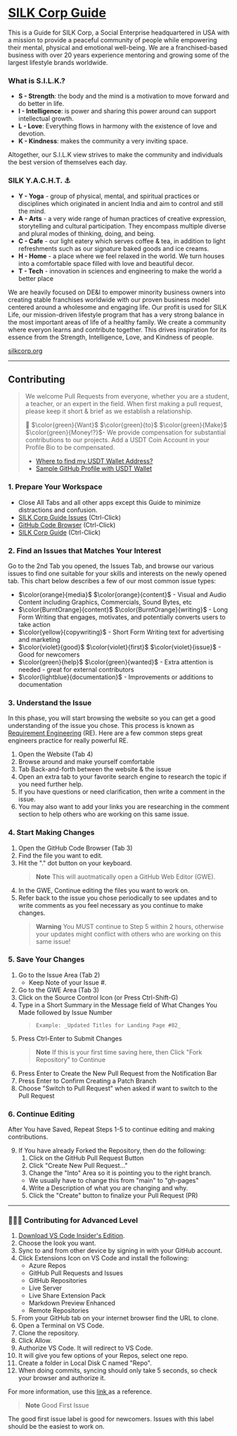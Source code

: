 # [SILK Corp Guide](https://guide.silkcorp.org)
This is a Guide for SILK Corp, a Social Enterprise headquartered in USA with a mission to provide a peaceful community of people while empowering their mental, physical and emotional well-being. We are a franchised-based business with over 20 years experience mentoring and growing some of the largest lifestyle brands worldwide.

### What is S.I.L.K.?
* **S - Strength**: the body and the mind is a motivation to move forward and do better in life. 
* **I - Intelligence**: is power and sharing this power around can support intellectual growth. 
* **L - Love**: Everything flows in harmony with the existence of love and devotion. 
* **K - Kindness**: makes the community a very inviting space. 

Altogether, our S.I.L.K view strives to make the community and individuals the best version of themselves each day.

### SILK Y.A.C.H.T. :anchor:
* **Y - Yoga** -  group of physical, mental, and spiritual practices or disciplines which originated in ancient India and aim to control and still the mind.
* **A - Arts** - a very wide range of human practices of creative expression, storytelling and cultural participation. They encompass multiple diverse and plural modes of thinking, doing, and being.
* **C - Cafe** - our light eatery which serves coffee &amp; tea, in addition to light refreshments such as our signature baked goods and ice creams.
* **H - Home** -  a place where we feel relaxed in the world. We turn houses into a comfortable space filled with love and beautiful decor. 
* **T - Tech** - innovation in sciences and engineering to make the world a better place

We are heavily focused on DE&I to empower minority business owners into creating stable franchises worldwide with our proven business model centered around a wholesome and engaging life.  Our profit is used for SILK Life, our mission-driven lifestyle program that has a very strong balance in the most important areas of life of a healthy family. We create a community where everyon learns and contribute together. This drives inspiration for its essence from the Strength, Intelligence, Love, and Kindness of people. 


[silkcorp.org](https://silkcorp.org)
___

## Contributing
> We welcome Pull Requests from everyone, whether you are a student, a teacher, or an expert in the field. When first making a pull request, please keep it short &amp; brief as we establish a relationship. 
>
> :money_mouth_face: $\color{green}{Want}$ $\color{green}{to}$ $\color{green}{Make}$ $\color{green}{Money!?}$- We provide compensation for substantial contributions to our projects. Add a USDT Coin Account in your Profile Bio to be compensated. 
> - [Where to find my USDT Wallet Address?](https://www.followchain.org/binance-wallet-address) 
> - [Sample GitHub Profile with USDT Wallet](https://github.com/yennefer-m)

### 1. Prepare Your Workspace
- Close All Tabs and all other apps except this Guide to minimize distractions and confusion.
- [SILK Corp Guide Issues](https://github.com/Note-Hive/Silk-Corp-Guide/issues) (Ctrl-Click)
- [GitHub Code Browser](https://github.com/NoteHive/Silk-Corp-Guide/tree/gh-pages) (Ctrl-Click)
- [SILK Corp Guide](https://guide.silkcorp.org) (Ctrl-Click)

### 2. **Find an Issues that Matches Your Interest**
Go to the 2nd Tab you opened, the Issues Tab, and browse our various issues to find one suitable for your skills and interests on the newly opened tab. This chart below describes a few of our most common issue types:
- $\color{orange}{media}$ $\color{orange}{content}$ - Visual and Audio Content including Graphics, Commercials, Sound Bytes, etc
- $\color{BurntOrange}{content}$ $\color{BurntOrange}{writing}$ - Long Form Writing that engages, motivates, and potentially converts users to take action
- $\color{yellow}{copywriting}$ - Short Form Writing text for advertising and marketing
- $\color{violet}{good}$ $\color{violet}{first}$ $\color{violet}{issue}$ - Good for newcomers
- $\color{green}{help}$ $\color{green}{wanted}$ - Extra attention is needed - great for external contributors
- $\color{lightblue}{documentation}$ - Improvements or additions to documentation

### 3. **Understand the Issue**
   In this phase, you will start browsing the website so you can get a good understanding of the issue you chose. This process is known as [Requirement Engineering](https://www.educba.com/requirement-engineering/) (RE). Here are a few common steps great engineers practice for really powerful RE.
   1. Open the Website (Tab 4)
   2. Browse around and make yourself comfortable
   3. Tab Back-and-forth between the website & the issue
   4. Open an extra tab to your favorite search engine to research the topic if you need further help.
   5. If you have questions or need clarification, then write a comment in the issue.
   6. You may also want to add your links you are researching in the comment section to help others who are working on this same issue.
   
### 4. **Start Making Changes**
   1. Open the GitHub Code Browser (Tab 3)
   2. Find the file you want to edit.
   3. Hit the "." dot button on your keyboard.
      > __Note__ This will auotmatically open a GitHub Web Editor (GWE).
   4. In the GWE, Continue editing the files you want to work on. 
   5. Refer back to the issue you chose periodically to see updates and to write comments as you feel necessary as you continue to make changes.
      > __Warning__ You MUST continue to Step 5 within 2 hours, otherwise your updates might conflict with others who are working on this same issue!

### 5. **Save Your Changes**
   1. Go to the Issue Area (Tab 2)
      - Keep Note of your Issue #. 
   3. Go to the GWE Area (Tab 3)
   4. Click on the Source Control Icon (or Press Ctrl-Shift-G)
   5. Type in a Short Summary in the Message field of What Changes You Made followed by Issue Number
      > `Example: _Updated Titles for Landing Page #82_`
   7. Press Ctrl-Enter to Submit Changes
      > __Note__ If this is your first time saving here, then Click "Fork Repository" to Continue
   8. Press Enter to Create the New Pull Request from the Notification Bar
   9. Press Enter to Confirm Creating a Patch Branch
   10. Choose "Switch to Pull Request" when asked if want to switch to the Pull Request

### 6. Continue Editing
   After You have Saved, Repeat Steps 1-5 to continue editing and making contributions.
   
   
   
   
   
   
   
   
   9. If You have already Forked the Repository, then do the following:
      1. Click on the GitHub Pull Request Button
      2. Click "Create New Pull Request..."
      3. Change the "Into" Area so it is pointing you to the right branch.
      - We usually have to change this from "main" to "gh-pages"
      4. Write a Description of what you are changing and why.
      5. Click the "Create" button to finalize your Pull Request (PR)

---

### 🔨🔨🔨 Contributing for Advanced Level
   1. <a href="https://code.visualstudio.com/insiders/" target="_blank"> Download VS Code Insider's Edition</a>.
   2. Choose the look you want.
   3. Sync to and from other device by signing in with your GitHub account.		
   4. Click Extensions Icon on VS Code and install the following:
      - Azure Repos
      - GitHub Pull Requests and Issues
      - GitHub Repositories
      - Live Server
      - Live Share Extension  Pack
      - Markdown Preview Enhanced
      - Remote Repositories
   6. From your GitHub tab on your internet browser find the URL to clone.
   7. Open a Terminal on VS Code.
   8. Clone the repository.
   9. Click Allow.
   10. Authorize VS Code.  It will redirect to VS Code.
   11. It will give you few options of your Repos, select one repo.
   12. Create a folder in Local Disk C named "Repo".
   13. When doing commits, syncing should only take 5 seconds, so check your browser and authorize it.
   
   For more information, use this <a href="https://github.com/firstcontributions/first-contributions" target="_blank"> link </a> as a reference.
   

> __Note__ Good First Issue
> 
The good first issue label is good for newcomers. Issues with this label should be the easiest to work on.
